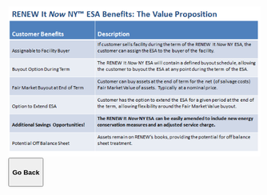 <div class="main">
        <section>
            <div class="container">


<!-- # RENEW It *Now* NY ESA: The Value Proposition -->

<img src="assets/RENEW ESA Benefits Value Prop.PNG" class="img-responsive center-block" alt="ESA: The Value Proposition">

<button onclick="goBack()" type="button" class="btn btn-default" aria-label="Go Back">
  <span class="glyphicon glyphicon-arrow-left" aria-hidden="true"></span>
 <h4>Go Back</h4>
</button>
